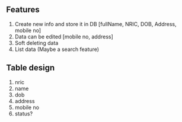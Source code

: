 ## Features

1. Create new info and store it in DB [fullName, NRIC, DOB, Address, mobile no]
2. Data can be edited [mobile no, address]
3. Soft deleting data
4. List data (Maybe a search feature)

## Table design

1. nric
2. name
3. dob
4. address
5. mobile no
6. status?
